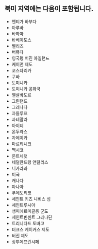 ## 북미 지역에는 다음이 포함됩니다.

* 앤티가 바부다
* 아루바
* 바하마
* 바베이도스
* 벨리즈
* 버뮤다
* 영국령 버진 아일랜드
* 케이먼 제도
* 코스타리카
* 쿠바
* 도미니카
* 도미니카 공화국
* 엘살바도르
* 그린랜드
* 그레나다
* 과들루프
* 과테말라
* 아이티
* 온두라스
* 자메이카
* 마르티니크
* 멕시코
* 몬트세랫
* 네덜란드령 앤틸리스
* 니카라과
* 미국
* 캐나다
* 파나마
* 푸에토리코
* 세인트 키츠 니비스 섬
* 세인트루시아
* 생피에르미클롱 군도
* 세인트빈센트 그레나딘
* 트리니다드 토바고
* 터크스 케이커스 제도
* 버진 제도
* 상투메프린시페